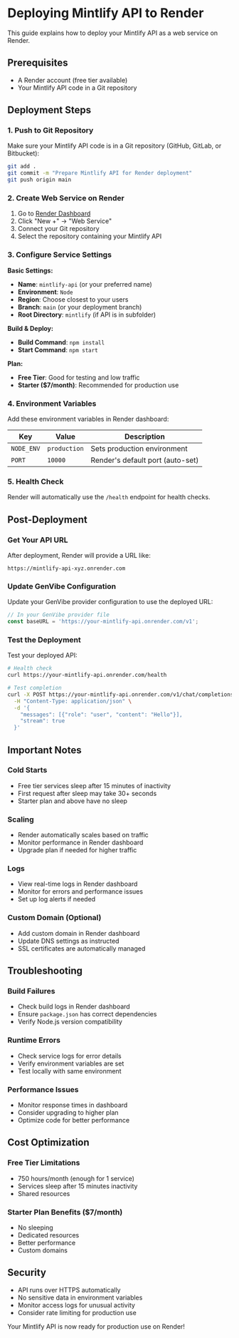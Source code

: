 # Deploying Mintlify API to Render

This guide explains how to deploy your Mintlify API as a web service on Render.

## Prerequisites

- A Render account (free tier available)
- Your Mintlify API code in a Git repository

## Deployment Steps

### 1. Push to Git Repository

Make sure your Mintlify API code is in a Git repository (GitHub, GitLab, or Bitbucket):

```bash
git add .
git commit -m "Prepare Mintlify API for Render deployment"
git push origin main
```

### 2. Create Web Service on Render

1. Go to [Render Dashboard](https://dashboard.render.com/)
2. Click "New +" → "Web Service"
3. Connect your Git repository
4. Select the repository containing your Mintlify API

### 3. Configure Service Settings

**Basic Settings:**
- **Name**: `mintlify-api` (or your preferred name)
- **Environment**: `Node`
- **Region**: Choose closest to your users
- **Branch**: `main` (or your deployment branch)
- **Root Directory**: `mintlify` (if API is in subfolder)

**Build & Deploy:**
- **Build Command**: `npm install`
- **Start Command**: `npm start`

**Plan:**
- **Free Tier**: Good for testing and low traffic
- **Starter ($7/month)**: Recommended for production use

### 4. Environment Variables

Add these environment variables in Render dashboard:

| Key | Value | Description |
|-----|-------|-------------|
| `NODE_ENV` | `production` | Sets production environment |
| `PORT` | `10000` | Render's default port (auto-set) |

### 5. Health Check

Render will automatically use the `/health` endpoint for health checks.

## Post-Deployment

### Get Your API URL

After deployment, Render will provide a URL like:
```
https://mintlify-api-xyz.onrender.com
```

### Update GenVibe Configuration

Update your GenVibe provider configuration to use the deployed URL:

```typescript
// In your GenVibe provider file
const baseURL = 'https://your-mintlify-api.onrender.com/v1';
```

### Test the Deployment

Test your deployed API:

```bash
# Health check
curl https://your-mintlify-api.onrender.com/health

# Test completion
curl -X POST https://your-mintlify-api.onrender.com/v1/chat/completions \
  -H "Content-Type: application/json" \
  -d '{
    "messages": [{"role": "user", "content": "Hello"}],
    "stream": true
  }'
```

## Important Notes

### Cold Starts
- Free tier services sleep after 15 minutes of inactivity
- First request after sleep may take 30+ seconds
- Starter plan and above have no sleep

### Scaling
- Render automatically scales based on traffic
- Monitor performance in Render dashboard
- Upgrade plan if needed for higher traffic

### Logs
- View real-time logs in Render dashboard
- Monitor for errors and performance issues
- Set up log alerts if needed

### Custom Domain (Optional)
- Add custom domain in Render dashboard
- Update DNS settings as instructed
- SSL certificates are automatically managed

## Troubleshooting

### Build Failures
- Check build logs in Render dashboard
- Ensure `package.json` has correct dependencies
- Verify Node.js version compatibility

### Runtime Errors
- Check service logs for error details
- Verify environment variables are set
- Test locally with same environment

### Performance Issues
- Monitor response times in dashboard
- Consider upgrading to higher plan
- Optimize code for better performance

## Cost Optimization

### Free Tier Limitations
- 750 hours/month (enough for 1 service)
- Services sleep after 15 minutes inactivity
- Shared resources

### Starter Plan Benefits ($7/month)
- No sleeping
- Dedicated resources
- Better performance
- Custom domains

## Security

- API runs over HTTPS automatically
- No sensitive data in environment variables
- Monitor access logs for unusual activity
- Consider rate limiting for production use

Your Mintlify API is now ready for production use on Render!

